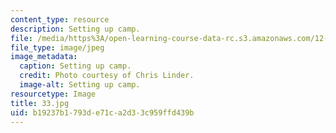 ```yaml
---
content_type: resource
description: Setting up camp.
file: /media/https%3A/open-learning-course-data-rc.s3.amazonaws.com/12-753-geodynamics-seminar-spring-2006/b19237b1793de71ca2d33c959ffd439b_33.jpg
file_type: image/jpeg
image_metadata:
  caption: Setting up camp.
  credit: Photo courtesy of Chris Linder.
  image-alt: Setting up camp.
resourcetype: Image
title: 33.jpg
uid: b19237b1-793d-e71c-a2d3-3c959ffd439b
---
```

